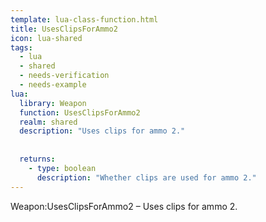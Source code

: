 ```yaml
---
template: lua-class-function.html
title: UsesClipsForAmmo2
icon: lua-shared
tags:
  - lua
  - shared
  - needs-verification
  - needs-example
lua:
  library: Weapon
  function: UsesClipsForAmmo2
  realm: shared
  description: "Uses clips for ammo 2."
  
  
  returns:
    - type: boolean
      description: "Whether clips are used for ammo 2."
---
```


<div class="lua__search__keywords">
Weapon:UsesClipsForAmmo2 &#x2013; Uses clips for ammo 2.
</div>
